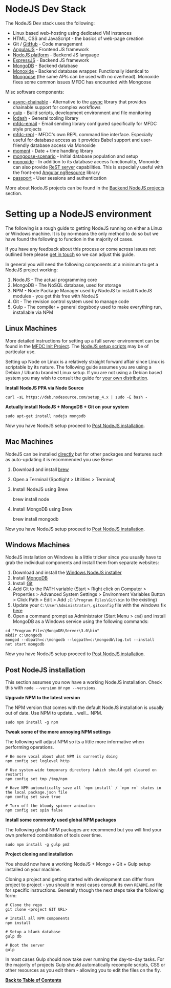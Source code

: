NodeJS Dev Stack
================
The NodeJS Dev stack uses the following:

* Linux based web-hosting using dedicated VM instances
* HTML, CSS and JavaScript - the basics of web-page creation
* Git / [GitHub](https://github.com) - Code management
* [AngularJS](http://angularjs.org) - Frontend JS framework
* [NodeJS platform](http://nodejs.org) - Backend JS language
* [ExpressJS](http://expressjs.com) - Backend JS framework
* [MongoDB](https://www.mongodb.org) - Backend database
* [Monoxide](https://github.com/hash-bang/Monoxide) - Backend database wrapper. Functionally identical to [Mongoose](http://mongoosejs.com) (the same APIs can be used with no overhead). Monoxide fixes some common issues MFDC has encounted with Mongoose


Misc software components:

* [async-chainable](https://github.com/hash-bang/async-chainable) - Alternative to the [async](https://github.com/caolan/async) library that provides chainable support for complex workflows
* [gulp](http://gulpjs.com) - Build scripts, development environment and file monitoring
* [lodash](http://lodash.com) - General tooling library
* [mfdc-email](https://github.com/MomsFriendlyDevCo/mfdc-email) - Email sending library configured specifically for MFDC style projects
* [mfdc-repl](https://github.com/MomsFriendlyDevCo/mfdc-repl) - MFDC's own REPL command line interface. Especially useful for database access as it provides Babel support and user-friendly database access via Monoxide
* [moment](http://momentjs.com) - Date + time handling library
* [mongoose-scenario](https://github.com/hash-bang/Node-Mongoose-Scenario) - Initial database population and setup
* [monoxide](https://github.com/hash-bang/Monoxide) - In addition to its database access functionality, Monoxide can also provide [ReST server](https://github.com/hash-bang/Monoxide#rest-server) capabilities. This is especially useful with the front-end [Angular ngResource](https://docs.angularjs.org/api/ngResource) library
* [passport](http://passportjs.org) - User sessions and authentication

More about NodeJS projects can be found in the [Backend NodeJS projects](../style/node.md) section.


Setting up a NodeJS environment
===============================
The following is a rough guide to getting NodeJS running on either a Linux or Windows machine. It is by no-means the only method to do so but we have found the following to function in the majority of cases.

If you have any feedback about this process or come across issues not outlined here please [get in touch](mailto:matt@mfdc.biz) so we can adjust this guide.


In general you will need the following components at a minimum to get a NodeJS project working:

1. NodeJS - The actual programming core
2. MongoDB - The NoSQL database, used for storage
3. NPM - Node Package Manager used by NodeJS to install NodeJS modules - you get this free with NodeJS
4. Git - The revision control system used to manage code
5. Gulp - The compiler + general dogsbody used to make everything run, installable via NPM


Linux Machines
--------------
More detailed instructions for setting up a full server environment can be found in the [MFDC Init Project](https://github.com/MomsFriendlyDevCo/Init). The [NodeJS setup scripts](https://github.com/MomsFriendlyDevCo/Init/blob/master/020-node) may be of particular use.

Setting up Node on Linux is a relatively straight forward affair since Linux is scriptable by its nature. The following guide assumes you are using a Debian / Ubuntu branded Linux setup. If you are not using a Debian based system you may wish to consult the guide for [your own distribution](https://nodejs.org/en/download/package-manager).


**Install NodeJS PPA via Node Source**

	curl -sL https://deb.nodesource.com/setup_4.x | sudo -E bash -


**Actually install NodeJS + MongoDB + Git on your system**

	sudo apt-get install nodejs mongodb

Now you have NodeJS setup proceed to [Post NodeJS installation](#post-nodejs-installation).


Mac Machines
----------------
NodeJS can be installed [directly](https://nodejs.org/en/download/) but for other packages and features such as auto-updating it is recommended you use Brew:

1. Download and install [brew](http://brew.sh)
2. Open a Terminal (Spotlight > Utilities > Terminal)
3. Install NodeJS using Brew

	brew install node

4. Install MongoDB using Brew

	brew install mongodb

Now you have NodeJS setup proceed to [Post NodeJS installation](#post-nodejs-installation).


Windows Machines
----------------
NodeJS installation on Windows is a little tricker since you usually have to grab the individual components and install them from separate websites:

1. Download and install the [Windows NodeJS installer](https://nodejs.org/en/download)
2. Install [MongoDB](https://www.mongodb.org/downloads)
3. Install [Git](https://git-scm.com/downloads)
4. Add Git to the PATH variable (Start > Right click on Computer > Properties > Advanced System Settings > Environment Variables Button > Click Path > Edit > Add `;C:\Program Files\Git\bin` to the existing)
5. Update your `C:\User\Administrator\.gitconfig` file with the windows fix [here](http://stackoverflow.com/a/32080571/1295040)
6. Open a command prompt as Administrator (Start Menu > `cmd`) and install MongoDB as a Windows service using the following commands:

```
cd "Program Files\MongoDB\Server\3.0\bin"
mkdir c:\mongodb
mongod --dbpath=c:\mongodb --logpath=c:\mongodb\log.txt --install
net start mongodb
```

Now you have NodeJS setup proceed to [Post NodeJS installation](#post-nodejs-installation).


Post NodeJS installation
------------------------
This section assumes you now have a working NodeJS installation. Check this with `node --version` or `npm --versions`.


**Upgrade NPM to the latest version**

The NPM version that comes with the default NodeJS installation is usually out of date. Use NPM to update... well... NPM.

	sudo npm install -g npm


**Tweak some of the more annoying NPM settings**

The following will adjust NPM so its a little more informative when performing operations.

	# Be more vocal about what NPM is currently doing
	npm config set loglevel http

	# Use system-wide temporary directory (which should get cleared on restart)
	npm config set tmp /tmp/npm

	# Have NPM automatically save all `npm install` / `npm rm` states in the local package.json file
	npm config set save true

	# Turn off the bloody spinner animation
	npm config set spin false



**Install some commonly used global NPM packages**

The following global NPM packages are recommend but you will find your own preferred combination of tools over time.

	sudo npm install -g gulp pm2


**Project cloning and installation**

You should now have a working NodeJS + Mongo + Git + Gulp setup installed on your machine.

Cloning a project and getting started with development can differ from project to project - you should in most cases consult its own `README.md` file for specific instructions. Generally though the next steps take the following form:

	# Clone the repo
	git clone <project GIT URL>

	# Install all NPM components
	npm install

	# Setup a blank database
	gulp db

	# Boot the server
	gulp

In most cases Gulp should now take over running the day-to-day tasks. For the majority of projects Gulp should automatically recompile scripts, CSS or other resources as you edit them - allowing you to edit the files on the fly.


**[Back to Table of Contents](../README.md)**
